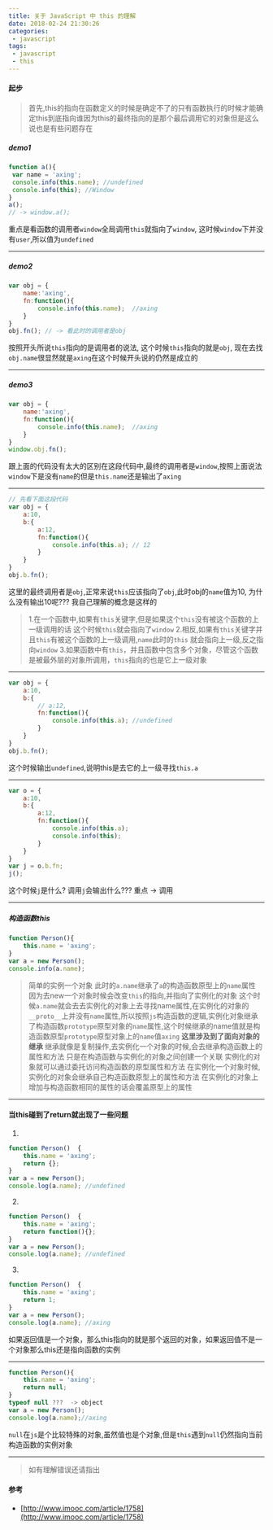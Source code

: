 ```yaml
---
title: 关于 JavaScript 中 this 的理解
date: 2018-02-24 21:30:26
categories:
 - javascript
tags:
 - javascript
 - this
---
```



#### 起步
> 首先,this的指向在函数定义的时候是确定不了的只有函数执行的时候才能确定this到底指向谁因为this的最终指向的是那个最后调用它的对象但是这么说也是有些问题存在
<!-- more -->


##### demo1 
 ```javascript
function a(){
  var name = 'axing';
  console.info(this.name); //undefined
  console.info(this); //Window
}
a(); 
// -> window.a();
 ```
 重点是看函数的调用者`window`全局调用`this`就指向了`window`, 这时候`window`下并没有`user`,所以值为`undefined`

---


 ##### demo2
```javascript
var obj = {
    name:'axing',
    fn:function(){
        console.info(this.name);  //axing
    }
}
obj.fn(); // -> 看此时的调用者是obj
```
按照开头所说`this`指向的是调用者的说法, 这个时候`this`指向的就是`obj`, 现在去找`obj.name`很显然就是`axing`在这个时候开头说的仍然是成立的

---

##### demo3
```javascript
var obj = {
    name:'axing',
    fn:function(){
        console.info(this.name);  //axing
    }
}
window.obj.fn();
```
跟上面的代码没有太大的区别在这段代码中,最终的调用者是`window`,按照上面说法`window`下是没有`name`的但是`this.name`还是输出了`axing`

---
```javascript
// 先看下面这段代码
var obj = {
    a:10,
    b:{
        a:12,
        fn:function(){
            console.info(this.a); // 12
        }
    }
}
obj.b.fn();
```
这里的最终调用者是`obj`,正常来说`this`应该指向了`obj`,此时obj的`name`值为10, 为什么没有输出10呢???
我自己理解的概念是这样的

> 1.在一个函数中,如果有`this`关键字,但是如果这个`this`没有被这个函数的上一级调用的话
这个时候`this`就会指向了`window`
2.相反,如果有`this`关键字并且`this`有被这个函数的上一级调用,`name`此时的`this`
就会指向上一级,反之指向`window`
3.如果函数中有`this`，并且函数中包含多个对象，尽管这个函数是被最外层的对象所调用，`this`指向的也是它上一级对象

---

```javascript
var obj = {
    a:10,
    b:{
        // a:12,
        fn:function(){
            console.info(this.a); //undefined
        }
    }
}
obj.b.fn();
```
这个时候输出`undefined`,说明this是去它的上一级寻找`this.a`

---

```javascript
var o = {
    a:10,
    b:{
        a:12,
        fn:function(){
            console.info(this.a);
            console.info(this); 
        }
    }
}
var j = o.b.fn;     
j(); 
```
这个时候`j`是什么? 调用`j`会输出什么???  重点 -> 调用

---


##### 构造函数this
```javascript
function Person(){
    this.name = 'axing';
}
var a = new Person();
console.info(a.name); 
```
> 简单的实例一个对象  此时的`a.name`继承了`a`的构造函数原型上的`name`属性
因为去new一个对象时候会改变`this`的指向,并指向了实例化的对象
这个时候`a.name`就会去去实例化的对象上去寻找name属性,在实例化的对象的`__proto__`上并没有`name`属性,所以按照`js`构造函数的逻辑,实例化对象继承了构造函数`prototype`原型对象的`name`属性,这个时候继承的name值就是构造函数原型`prototype`原型对象上的`name`值`axing`
**这里涉及到了面向对象的继承**
继承就像是复制操作,去实例化一个对象的时候,会去继承构造函数上的属性和方法
只是在构造函数与实例化的对象之间创建一个关联
实例化的对象就可以通过委托访问构造函数的原型属性和方法
在实例化一个对象时候,实例化的对象会继承自己构造函数原型上的属性和方法
在实例化的对象上增加与构造函数相同的属性的话会覆盖原型上的属性

---


#### 当this碰到了return就出现了一些问题
1.
```javascript
function Person()  {  
    this.name = 'axing';  
    return {};
}
var a = new Person();  
console.log(a.name); //undefined
```
2.
```javascript
function Person()  {  
    this.name = 'axing';  
    return function(){}; 
}
var a = new Person();  
console.log(a.name); //undefined
```
3.
```javascript
function Person()  {  
    this.name = 'axing';  
    return 1; 
}
var a = new Person();  
console.log(a.name); //axing
```
如果返回值是一个对象，那么this指向的就是那个返回的对象，如果返回值不是一个对象那么this还是指向函数的实例

---

```javascript
function Person(){  
    this.name = 'axing';  
    return null;
}
typeof null ???  -> object
var a = new Person();  
console.log(a.name);//axing

```
`null`在`js`是个比较特殊的对象,虽然值也是个对象,但是`this`遇到`null`仍然指向当前构造函数的实例对象

---

> 如有理解错误还请指出

#### 参考
  - [http://www.imooc.com/article/1758](http://www.imooc.com/article/1758)
